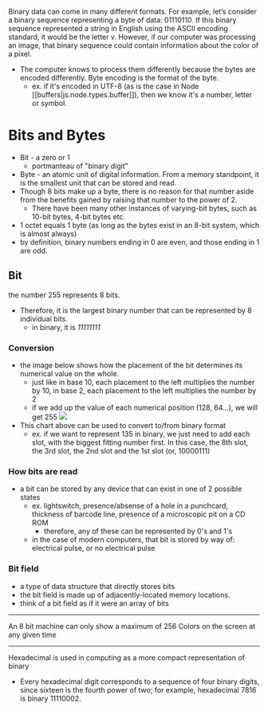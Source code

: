 
Binary data can come in many different formats. For example, let’s consider a binary sequence representing a byte of data: 01110110. If this binary sequence represented a string in English using the ASCII encoding standard, it would be the letter v. However, if our computer was processing an image, that binary sequence could contain information about the color of a pixel.
- The computer knows to process them differently because the bytes are encoded differently. Byte encoding is the format of the byte.
	- ex. if it's encoded in UTF-8 (as is the case in Node [[buffers|js.node.types.buffer]]), then we know it's a number, letter or symbol.

# Bits and Bytes
- Bit - a zero or 1
	- portmanteau of "binary digit"
- Byte - an atomic unit of digital information. From a memory standpoint, it is the smallest unit that can be stored and read.
- Though 8 bits make up a byte, there is no reason for that number aside from the benefits gained by raising that number to the power of 2.
	- There have been many other instances of varying-bit bytes, such as 10-bit bytes, 4-bit bytes etc.
- 1 octet equals 1 byte (as long as  the bytes exist in an 8-bit system, which is almost always)
- by definition, binary numbers ending in 0 are even, and those ending in 1 are odd.

## Bit
the number 255 represents 8 bits.
- Therefore, it is the largest binary number that can be represented by 8 individual bits.
	- in binary, it is *11111111*

### Conversion
- the image below shows how the placement of the bit determines its numerical value on the whole.
	- just like in base 10, each placement to the left multiplies the number by 10, in base 2, each placement to the left multiplies the number by 2
	- if we add up the value of each numerical position (128, 64...), we will get 255
![](/assets/images/2021-03-09-21-26-04.png)
- This chart above can be used to convert to/from binary format
	- ex. if we want to represent 135 in binary, we just need to add each slot, with the biggest fitting number first. In this case, the 8th slot, the 3rd slot, the 2nd slot and the 1st slot (or, 10000111)

### How bits are read
- a bit can be stored by any device that can exist in one of 2 possible states
	- ex. lightswitch, presence/absense of a hole in a punchcard, thickness of barcode line, presence of a microscopic pit on a CD ROM
		- therefore, any of these can be represented by 0's and 1's
	- in the case of modern computers, that bit is stored by way of: electrical pulse, or no electrical pulse

### Bit field
- a type of data structure that directly stores bits
- the bit field is made up of adjacently-located memory locations.
- think of a bit field as if it were an array of bits

* * *

An 8 bit machine can only show a maximum of 256 Colors on the screen at any given time

* * *

Hexadecimal is used in computing as a more compact representation of binary
- Every hexadecimal digit corresponds to a sequence of four binary digits, since sixteen is the fourth power of two; for example, hexadecimal 7816 is binary 11110002.

